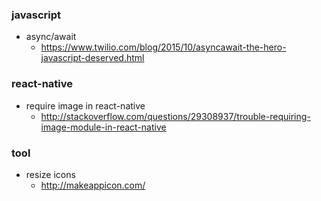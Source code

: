 ### javascript
- async/await
  - https://www.twilio.com/blog/2015/10/asyncawait-the-hero-javascript-deserved.html

### react-native
- require image in react-native
  - http://stackoverflow.com/questions/29308937/trouble-requiring-image-module-in-react-native

### tool
- resize icons
  - http://makeappicon.com/
